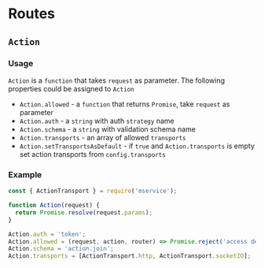 # Routes

## `Action`

### Usage

`Action` is a `function` that takes `request` as parameter.
The following properties could be assigned to `Action`

* `Action.allowed` - a `function` that returns `Promise`, take `request`
  as parameter
* `Action.auth` - a `string` with auth `strategy` name
* `Action.schema` - a `string` with validation schema name
* `Action.transports` - an array of allowed `transports`
* `Action.setTransportsAsDefault` - if `true` and `Action.transports` 
   is empty set action transports from `config.transports`
### Example

```js
const { ActionTransport } = require('mservice');

function Action(request) {
  return Promise.resolve(request.params);
}

Action.auth = 'token';
Action.allowed = (request, action, router) => Promise.reject('access denied');
Action.schema = 'action.join';
Action.transports = [ActionTransport.http, ActionTransport.socketIO];
```
